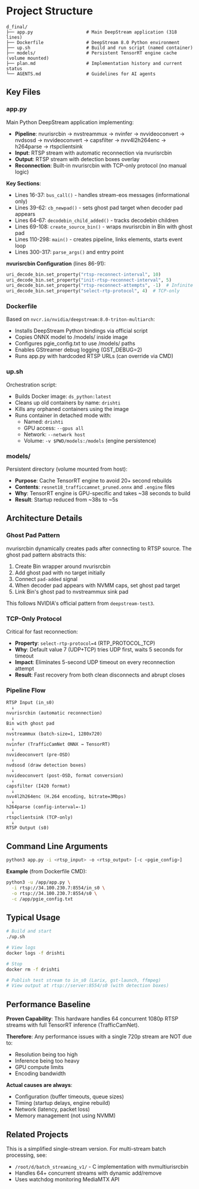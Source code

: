 # Project Structure

```
d_final/
├── app.py                    # Main DeepStream application (318 lines)
├── Dockerfile                # DeepStream 8.0 Python environment
├── up.sh                     # Build and run script (named container)
├── models/                   # Persistent TensorRT engine cache (volume mounted)
├── plan.md                   # Implementation history and current status
└── AGENTS.md                 # Guidelines for AI agents
```

## Key Files

### app.py
Main Python DeepStream application implementing:
- **Pipeline**: nvurisrcbin → nvstreammux → nvinfer → nvvideoconvert → nvdsosd → nvvideoconvert → capsfilter → nvv4l2h264enc → h264parse → rtspclientsink
- **Input**: RTSP stream with automatic reconnection via nvurisrcbin
- **Output**: RTSP stream with detection boxes overlay
- **Reconnection**: Built-in nvurisrcbin with TCP-only protocol (no manual logic)

**Key Sections**:
- Lines 16-37: `bus_call()` - handles stream-eos messages (informational only)
- Lines 39-62: `cb_newpad()` - sets ghost pad target when decoder pad appears
- Lines 64-67: `decodebin_child_added()` - tracks decodebin children
- Lines 69-108: `create_source_bin()` - wraps nvurisrcbin in Bin with ghost pad
- Lines 110-298: `main()` - creates pipeline, links elements, starts event loop
- Lines 300-317: `parse_args()` and entry point

**nvurisrcbin Configuration** (lines 86-91):
```python
uri_decode_bin.set_property("rtsp-reconnect-interval", 10)
uri_decode_bin.set_property("init-rtsp-reconnect-interval", 5)
uri_decode_bin.set_property("rtsp-reconnect-attempts", -1)  # Infinite
uri_decode_bin.set_property("select-rtp-protocol", 4)  # TCP-only
```

### Dockerfile
Based on `nvcr.io/nvidia/deepstream:8.0-triton-multiarch`:
- Installs DeepStream Python bindings via official script
- Copies ONNX model to /models/ inside image
- Configures pgie_config.txt to use /models/ paths
- Enables GStreamer debug logging (GST_DEBUG=2)
- Runs app.py with hardcoded RTSP URLs (can override via CMD)

### up.sh
Orchestration script:
- Builds Docker image: `ds_python:latest`
- Cleans up old containers by name: `drishti`
- Kills any orphaned containers using the image
- Runs container in detached mode with:
  - Named: `drishti`
  - GPU access: `--gpus all`
  - Network: `--network host`
  - Volume: `-v $PWD/models:/models` (engine persistence)

### models/
Persistent directory (volume mounted from host):
- **Purpose**: Cache TensorRT engine to avoid 20+ second rebuilds
- **Contents**: `resnet18_trafficcamnet_pruned.onnx` and `.engine` files
- **Why**: TensorRT engine is GPU-specific and takes ~38 seconds to build
- **Result**: Startup reduced from ~38s to ~5s

## Architecture Details

### Ghost Pad Pattern
nvurisrcbin dynamically creates pads after connecting to RTSP source. The ghost pad pattern abstracts this:

1. Create Bin wrapper around nvurisrcbin
2. Add ghost pad with no target initially
3. Connect `pad-added` signal
4. When decoder pad appears with NVMM caps, set ghost pad target
5. Link Bin's ghost pad to nvstreammux sink pad

This follows NVIDIA's official pattern from `deepstream-test3`.

### TCP-Only Protocol
Critical for fast reconnection:
- **Property**: `select-rtp-protocol=4` (RTP_PROTOCOL_TCP)
- **Why**: Default value 7 (UDP+TCP) tries UDP first, waits 5 seconds for timeout
- **Impact**: Eliminates 5-second UDP timeout on every reconnection attempt
- **Result**: Fast recovery from both clean disconnects and abrupt closes

### Pipeline Flow
```
RTSP Input (in_s0)
  ↓
nvurisrcbin (automatic reconnection)
  ↓
Bin with ghost pad
  ↓
nvstreammux (batch-size=1, 1280x720)
  ↓
nvinfer (TrafficCamNet ONNX → TensorRT)
  ↓
nvvideoconvert (pre-OSD)
  ↓
nvdsosd (draw detection boxes)
  ↓
nvvideoconvert (post-OSD, format conversion)
  ↓
capsfilter (I420 format)
  ↓
nvv4l2h264enc (H.264 encoding, bitrate=3Mbps)
  ↓
h264parse (config-interval=-1)
  ↓
rtspclientsink (TCP-only)
  ↓
RTSP Output (s0)
```

## Command Line Arguments

```bash
python3 app.py -i <rtsp_input> -o <rtsp_output> [-c <pgie_config>]
```

**Example** (from Dockerfile CMD):
```bash
python3 -u /app/app.py \
  -i rtsp://34.100.230.7:8554/in_s0 \
  -o rtsp://34.100.230.7:8554/s0 \
  -c /app/pgie_config.txt
```

## Typical Usage

```bash
# Build and start
./up.sh

# View logs
docker logs -f drishti

# Stop
docker rm -f drishti

# Publish test stream to in_s0 (Larix, gst-launch, ffmpeg)
# View output at rtsp://server:8554/s0 (with detection boxes)
```

## Performance Baseline

**Proven Capability**: This hardware handles 64 concurrent 1080p RTSP streams with full TensorRT inference (TrafficCamNet).

**Therefore**: Any performance issues with a single 720p stream are NOT due to:
- Resolution being too high
- Inference being too heavy
- GPU compute limits
- Encoding bandwidth

**Actual causes are always**:
- Configuration (buffer timeouts, queue sizes)
- Timing (startup delays, engine rebuild)
- Network (latency, packet loss)
- Memory management (not using NVMM)

## Related Projects

This is a simplified single-stream version. For multi-stream batch processing, see:
- `/root/d/batch_streaming_v1/` - C implementation with nvmultiurisrcbin
- Handles 64+ concurrent streams with dynamic add/remove
- Uses watchdog monitoring MediaMTX API
